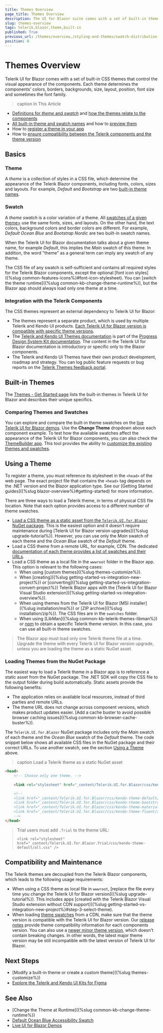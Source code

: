 ```yaml
---
title: Themes Overview
page_title: Themes Overview
description: The UI for Blazor suite comes with a set of built-in themes that you can choose from. Bootstrap and Material themes are also included.
slug: themes-overview
tags: telerik,blazor,theme,built-in
published: True
previous_url: /themes/overview,/styling-and-themes/swatch-distribution,/styling-and-themes/theme-swatches,/styling-and-themes/form-elements,/styling-and-themes/figma-ui-kits
position: 0
---
```


# Themes Overview

Telerik UI for Blazor comes with a set of built-in CSS themes that control the visual appearance of the components. Each theme determines the components' colors, borders, backgrounds, size, layout, position, font size and sometimes the font family.

>caption In This Article

* [Definitions for *theme* and *swatch*](#basics) and [how the themes relate to the components](#integration-with-the-telerik-components)
* [All built-in theme and swatch names](#built-in-themes) and how to [preview them](#comparing-themes-and-swatches)
* How to [register a theme in your app](#using-a-theme)
* How to [ensure compatibility between the Telerik components and the theme version](#compatibility-and-maintenance)

## Basics

### Theme

A *theme* is a collection of styles in a CSS file, which determine the appearance of the Telerik Blazor components, including fonts, colors, sizes and layouts. For example, *Default* and *Bootstrap* are two [built-in theme names](#built-in-themes).

### Swatch

A *theme swatch* is a color variation of a theme. All <a href="https://www.telerik.com/design-system/docs/themes/kendo-themes/default/swatches/" target="_blank">swatches of a given theme></a> use the same fonts, sizes, and layouts. On the other hand, the text colors, background colors and border colors are different. For example, *Default Ocean Blue* and *Bootstrap Nordic* are two built-in swatch names.

When the Telerik UI for Blazor documentation talks about a given theme name, for example *Default*, this implies the *Main* swatch of this theme. In addition, the word "theme" as a general term can imply any swatch of any theme.

The CSS file of any swatch is self-sufficient and contains all required styles for the Telerik Blazor components, except the optional [font icon styles]({%slug common-features-icons%}#font-icon-stylesheet). You can [switch the theme runtime]({%slug common-kb-change-theme-runtime%}), but the Blazor app should always load only one theme at a time.

### Integration with the Telerik Components

The CSS themes represent an external dependency to Telerik UI for Blazor:

* The themes represent a separate product, which is used by multiple Telerik and Kendo UI products. [Each Telerik UI for Blazor version is compatible with specific theme versions](#compatibility-and-maintenance).
* The <a href="https://www.telerik.com/design-system/docs/themes/get-started/introduction/" target="_blank">Telerik and Kendo UI Themes documentation</a> is part of the <a href="https://www.telerik.com/design-system/docs/" target="_blank">Progress Design System Kit documentation</a>. The content in the Telerik UI for Blazor documentation is introductory or specific only to the Blazor components.
* The Telerik and Kendo UI Themes have their own product development, roadmap and strategy. You can log public feature requests or bug reports on the [Telerik Themes feedback portal](https://feedback.telerik.com/themes).


## Built-in Themes

The <a href="https://www.telerik.com/design-system/docs/themes/get-started/introduction/#available-themes" target="_blank">Themes - Get Started page</a> lists the built-in themes in Telerik UI for Blazor and describes their unique specifics.

### Comparing Themes and Swatches

You can explore and compare the built-in theme swatches on the [live Telerik UI for Blazor demos](https://demos.telerik.com/blazor-ui/grid/overview). Use the **Change Theme** dropdown above each component example. To test how the available swatches affect the appearance of the Telerik UI for Blazor components, you can also check the [ThemeBuilder app](https://themebuilderapp.telerik.com). This tool provides the ability to <a href="https://docs.telerik.com/themebuilder/introduction" target="_blank">customize the existing themes and swatches</a>.


## Using a Theme

To register a theme, you must reference its stylesheet in the `<head>` of the web page. The exact project file that contains the `<head>` tag depends on the .NET version and the Blazor application type. See our [Getting Started guides]({%slug blazor-overview%}#getting-started) for more information.

There are three ways to load a Telerik theme, in terms of physical CSS file location. Note that each option provides access to a different number of theme swatches.

* [Load a CSS theme as a static asset from the `Telerik.UI.for.Blazor` NuGet package](#loading-themes-from-the-nuget-package). This is the easiest option and it doesn't require maintenance during [Telerik UI for Blazor version upgrades]({%slug upgrade-tutorial%}). However, you can use only the *Main* swatch of each theme and the *Ocean Blue* swatch of the *Default* theme.
* Load a CSS theme from a remote URL, for example, CDN. The dedicated <a href="https://www.telerik.com/design-system/docs/themes/kendo-themes/default/" target="_blank">documentation of each theme provides a list of swatches and their URLs</a>.
* Load a CSS theme as a local file in the `wwwroot` folder in the Blazor app. This option is relevant to the following cases:
    * When using [custom themes]({%slug themes-customize%}).
    * When [creating]({%slug getting-started-vs-integration-new-project%}) or [converting]({%slug getting-started-vs-integration-convert-project%}) Telerik Blazor apps with the [Telerik UI for Blazor Visual Studio extension]({%slug getting-started-vs-integration-overview%}).
    * When using themes from the Telerik UI for Blazor [MSI installer]({%slug installation/msi%}) or [ZIP archive]({%slug installation/zip%}). The CSS files are in the `swatches` folder.
    * When using [LibMan]({%slug common-kb-telerik-themes-libman%}) or <a href="https://www.telerik.com/design-system/docs/themes/get-started/installation/" target="_blank">npm</a> to obtain a specific Telerik theme version. In this case, you can use all built-in theme swatches.

> The Blazor app must load only one Telerik theme file at a time. Upgrade the theme with every Telerik UI for Blazor version upgrade, unless you are loading the theme as a static NuGet asset.

### Loading Themes from the NuGet Package

The easiest way to load a Telerik theme in a Blazor app is to reference a static asset from the NuGet package. The .NET SDK will copy the CSS file to the output folder during build automatically. Static assets provide the following benefits:

* The application relies on available local resources, instead of third parties and remote URLs.
* The theme URL does not change across component versions, which makes product updates easier. [Add a cache buster to avoid possible browser caching issues]({%slug common-kb-browser-cache-buster%}).

The `Telerik.UI.for.Blazor` NuGet package includes only the *Main* swatch of each theme and the *Ocean Blue* swatch of the *Default* theme. The code snippet below shows all available CSS files in the NuGet package and their correct URLs. To use another swatch, see the section [Using a Theme](#using-a-theme) above.

>caption Load a Telerik theme as a static NuGet asset

<div class="skip-repl"></div>

````HTML
<head>
    <!-- Choose only one theme. -->
    
    <link rel="stylesheet" href="_content/Telerik.UI.for.Blazor/css/kendo-theme-default/all.css" />

    <!-- 
    <link href="_content/Telerik.UI.for.Blazor/css/kendo-theme-default/default-ocean-blue.css" rel="stylesheet" />
    <link href="_content/Telerik.UI.for.Blazor/css/kendo-theme-bootstrap/all.css" rel="stylesheet" />
    <link href="_content/Telerik.UI.for.Blazor/css/kendo-theme-material/all.css" rel="stylesheet" />
    <link href="_content/Telerik.UI.for.Blazor/css/kendo-theme-fluent/all.css" rel="stylesheet" />
    -->
</head>
````

> Trial users must add `.Trial` to the theme URL:
>
> `<link rel="stylesheet" href="_content/Telerik.UI.for.Blazor.Trial/css/kendo-theme-default/all.css" />`

## Compatibility and Maintenance

The Telerik themes are decoupled from the Telerik Blazor components, which leads to the following usage requirements:

* When using a CSS theme as local file in `wwwroot`, [replace the file every time you change the Telerik UI for Blazor version]({%slug upgrade-tutorial%}). This includes apps [created with the Telerik Blazor Visual Studio extension without CDN support]({%slug getting-started-vs-integration-new-project%}#step-3-select-theme).
* When loading <a href="https://www.telerik.com/design-system/docs/themes/kendo-themes/default/swatches/" target="_blank">theme swatches</a> from a CDN, make sure that the theme version is compatible with the Telerik UI for Blazor version. Our [release notes](https://www.telerik.com/support/whats-new/blazor-ui/release-history) provide theme compatibility information for each components version. You can also use a <a href="https://www.telerik.com/design-system/docs/themes/get-started/changelog/" target="_blank">newer minor theme version</a>, which doesn't contain breaking changes. In other words, the latest major theme version may be still incompatible with the latest version of Telerik UI for Blazor.


## Next Steps

* [Modify a built-in theme or create a custom theme]({%slug themes-customize%})
* [Explore the Telerik and Kendo UI Kits for Figma](https://www.telerik.com/design-system/docs/resources/figma-ui-kits/)

## See Also

* [Change the Theme at Runtime]({%slug common-kb-change-theme-runtime%})
* <a href="https://www.telerik.com/design-system/docs/themes/kendo-themes/default/swatches/#ocean-blue-accessibility-swatch" target="_blank">Default Ocean Blue Accessibility Swatch</a>
* [Live UI for Blazor Demos](https://demos.telerik.com/blazor-ui)
